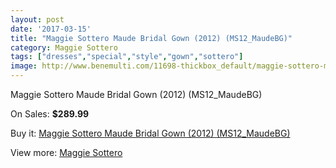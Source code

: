 ```yaml
---
layout: post
date: '2017-03-15'
title: "Maggie Sottero Maude Bridal Gown (2012) (MS12_MaudeBG)"
category: Maggie Sottero
tags: ["dresses","special","style","gown","sottero"]
image: http://www.benemulti.com/11698-thickbox_default/maggie-sottero-maude-bridal-gown-2012-ms12maudebg.jpg
---
```

Maggie Sottero Maude Bridal Gown (2012) (MS12_MaudeBG)

On Sales: **$289.99**
<a href="https://www.benemulti.com/en/maggie-sottero/4380-maggie-sottero-maude-bridal-gown-2012-ms12maudebg.html"><amp-img layout="responsive" width="600" height="600" src="//www.benemulti.com/11698-thickbox_default/maggie-sottero-maude-bridal-gown-2012-ms12maudebg.jpg" alt="Maggie Sottero Maude Bridal Gown (2012) (MS12_MaudeBG) 0" /></a>
<a href="https://www.benemulti.com/en/maggie-sottero/4380-maggie-sottero-maude-bridal-gown-2012-ms12maudebg.html"><amp-img layout="responsive" width="600" height="600" src="//www.benemulti.com/11699-thickbox_default/maggie-sottero-maude-bridal-gown-2012-ms12maudebg.jpg" alt="Maggie Sottero Maude Bridal Gown (2012) (MS12_MaudeBG) 1" /></a>

Buy it: [Maggie Sottero Maude Bridal Gown (2012) (MS12_MaudeBG)](https://www.benemulti.com/en/maggie-sottero/4380-maggie-sottero-maude-bridal-gown-2012-ms12maudebg.html "Maggie Sottero Maude Bridal Gown (2012) (MS12_MaudeBG)")

View more: [Maggie Sottero](https://www.benemulti.com/en/41-maggie-sottero "Maggie Sottero")